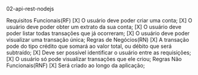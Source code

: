 02-api-rest-nodejs

Requisitos Funcionais(RF)
  [X] O usuário deve poder criar uma conta;
  [X] O usuário deve poder obter um extrato da sua conta;
  [X] O usuário deve poder listar todas transações que já ocorreram;
  [X] O usuário deve poder visualizar uma transação única;
Regras de Negócios(RN)
  [X] A transação pode do tipo crédito que somará ao valor total, ou débito que será subtraído;
  [X] Deve ser possível identificar o usuário entre as requisições;
  [X] O usuário só pode visualizar transações que ele criou;
Regras Não Funcionais(RNF)
  [X] Será criado ao longo da aplicação;
